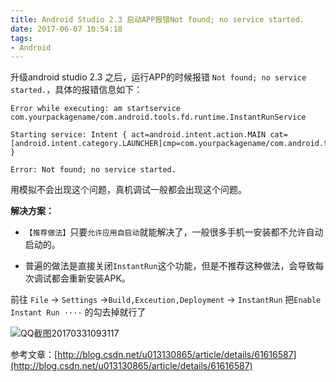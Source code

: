 ```yaml
---
title: Android Studio 2.3 启动APP报错Not found; no service started.
date: 2017-06-07 10:54:18
tags:
- Android
---
```

升级android studio 2.3 之后，运行APP的时候报错 `Not found; no service started.`，具体的报错信息如下：

```code
Error while executing: am startservice com.yourpackagename/com.android.tools.fd.runtime.InstantRunService

Starting service: Intent { act=android.intent.action.MAIN cat=[android.intent.category.LAUNCHER]cmp=com.yourpackagename/com.android.tools.fd.runtime.InstantRunService }

Error: Not found; no service started.
```

<!-- more -->

用模拟不会出现这个问题，真机调试一般都会出现这个问题。

**解决方案：**

-  `【推荐做法】`只要`允许应用自启动`就能解决了，一般很多手机一安装都不允许自动启动的。

- 普遍的做法是直接关闭`InstantRun`这个功能，但是不推荐这种做法，会导致每次调试都会重新安装APK。

前往 `File` -> `Settings` ->`Build,Exceution,Deployment` -> `InstantRun`  把`Enable Instant Run ····` 的勾去掉就行了

![QQ截图20170331093117](http://www.raeblog.com/blog/wp-content/uploads/2017/03/20170331093117.png)




参考文章：[http://blog.csdn.net/u013130865/article/details/61616587](http://blog.csdn.net/u013130865/article/details/61616587)
